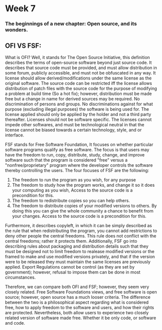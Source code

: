 # Week 7

### The beginnings of a new chapter: Open source, and its wonders.

## OFI VS FSF:

What is OFI? Well, it stands for The Open Source Initiative, this definition describes the terms of open-source software beyond just source code. It describes that source code must be provided, and must allow distribution in some forum, publicly accessible, and must not be obfuscated in any way. It license should allow derived/modifications under the same license as the original software. The source code can be restricted iff the license allows distribution of patch files with the source code for the purpose of modifying a problem at build time (So a hot fix); however, distribution must be made free but a change in name for derived sources may be required. No discrimination of persons and groups. No discriminations against for what purpose (excluding illegal purposes) the software is being used for. The license applied should only be applied by the holder and not a third party thereafter. Licenses should not be software specific. The licenses cannot impede other softwares, and must be technological neutral in that the license cannot be biased towards a certain technology, style, and or interface. 

FSF stands for Free Software Foundation, It focuses on whether particular software programs qualify as free software. The focus is that users may have the freedom to run, copy, distribute, study, change, and improve software such that the program is considered "free" versus a "nonfree/proprietary" program where the developer controls the software thereby controlling the users. The four focuses of FSF are the following: 
1) The freedom to run the program as you wish, for any purpose 
2) The freedom to study how the program works, and change it so it does your computing as you wish, Access to the source code is a precondition for this.
3) The freedom to redistribute copies so you can help others.
4) The freedom to distribute copies of your modified versions to others. By doing this you can give the whole community a chance to benefit from your changes. Access to the source code is a precondition for this.

Furthermore, it describes copyleft, in which it can be simply described as the rule that when redistributing the program, you cannot add restrictions to deny other people the central freedoms. This rule does not conflict with the central freedoms; rather it protects them.
Additionally, FSF go into describing rules about packaging and distribution details such that they must be designed not to limit freedom to realease modified versions or the framed to make and use modified versions privately, and that if the version were to be released they must maintain the same licenses are previously applied. Export Regulations cannot be control (as they are set by government); however, refusal to impose them can be done in most circumstances.

Therefore, we can compare both OFI and FSF; however, they seem very closely related. Free Software Foundations views, and free software is open source; however, open source has a much looser criteria. The difference between the two is a philosophical aspect regarding what is considered free, how to apply freedom to the software and users, and how their rights are protected. Nevertheless, both allow users to experience two closely related version of software made free. Whether it be only code, or software and code. 
